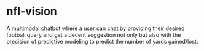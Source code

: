 # nfl-vision
A multimodal chatbot where a user can chat by providing their desired football query and get a decent suggestion not only but also with the precision of predictive modeling to predict the number of yards gained/lost.
